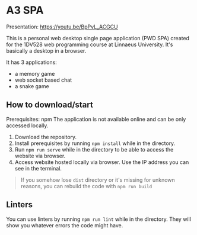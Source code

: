 # A3 SPA

Presentation: https://youtu.be/BpPvL_ACGCU

This is a personal web desktop single page application (PWD SPA) created for the 1DV528 web programming course at Linnaeus University. It's basically a desktop in a browser. 

It has 3 applications:
- a memory game
- web socket based chat
- a snake game

## How to download/start
Prerequisites: npm
The application is not available online and can be only accessed locally.

1. Download the repository.
2. Install prerequisites by running `npm install` while in the directory.
3. Run `npm run serve` while in the directory to be able to access the website via browser.
4. Access website hosted locally via browser. Use the IP address you can see in the terminal.

>If you somehow lose `dist` directory or it's missing for unknown reasons, you can rebuild the code with `npm run build`

## Linters

You can use linters by running `npm run lint` while in the directory. They will show you whatever errors the code might have.
